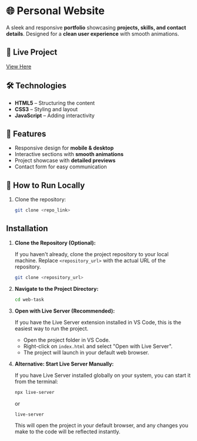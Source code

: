 # 🌐 Personal Website  

A sleek and responsive **portfolio** showcasing **projects, skills, and contact details**. Designed for a **clean user experience** with smooth animations.  

## 🔗 Live Project  
[View Here](https://souravdn-p.github.io/web-task/)  

## 🛠 Technologies  
- **HTML5** – Structuring the content  
- **CSS3** – Styling and layout  
- **JavaScript** – Adding interactivity  

## 🚀 Features  
- Responsive design for **mobile & desktop**  
- Interactive sections with **smooth animations**  
- Project showcase with **detailed previews**  
- Contact form for easy communication  

## 📌 How to Run Locally  
1. Clone the repository:  
   ```sh
   git clone <repo_link>
## Installation

1.  **Clone the Repository (Optional):**

    If you haven't already, clone the project repository to your local machine.  Replace `<repository_url>` with the actual URL of the repository.

    ```bash
    git clone <repository_url>
    ```

2.  **Navigate to the Project Directory:**

    ```bash
    cd web-task
    ```

3.  **Open with Live Server (Recommended):**

    If you have the Live Server extension installed in VS Code, this is the easiest way to run the project.

    *   Open the project folder in VS Code.
    *   Right-click on `index.html` and select "Open with Live Server".
    *   The project will launch in your default web browser.

4.  **Alternative: Start Live Server Manually:**

    If you have Live Server installed globally on your system, you can start it from the terminal:

    ```bash
    npx live-server
    ```

    or

    ```bash
    live-server
    ```

    This will open the project in your default browser, and any changes you make to the code will be reflected instantly.
